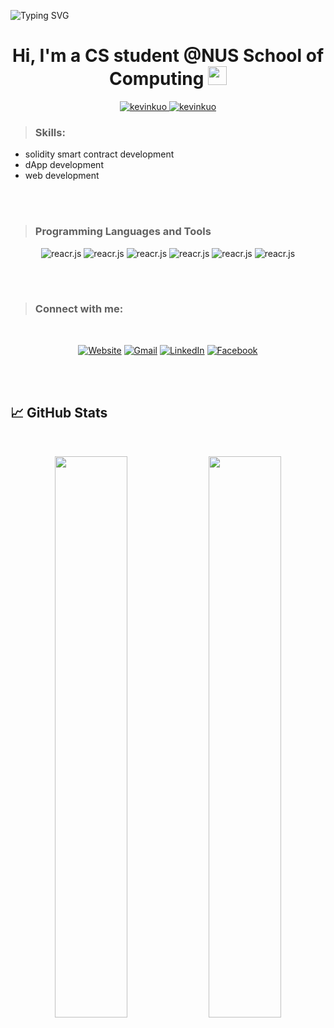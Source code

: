 ![Typing SVG](https://readme-typing-svg.herokuapp.com?size=24&width=600&lines=Welcome+To+Kevin's+GitHub+Profile!)

<h1 align="center">Hi, I'm a CS student @NUS School of Computing <img src="https://raw.githubusercontent.com/MartinHeinz/MartinHeinz/master/wave.gif" width="30px" height='30px'></h1>

<p align="center">
	<a href="https://github.com/kevinkuo0320">
		<img src="https://komarev.com/ghpvc/?username=kevinkuo0320&label=Profile%20views&color=0e75b6&style=flat" alt="kevinkuo" />
	</a>
	<a href="https://github.com/kevinkuo0320">
		<img src="https://img.shields.io/github/followers/kevinkuo0320?label=Followers" alt="kevinkuo" />
	</a>
</p>

> ### Skills:
- solidity smart contract development
- dApp development
- web development
  
<br />
<br />

> ### Programming Languages and Tools


<p align="center">	
        <a>
        <img img src="https://img.shields.io/badge/JavaScript-F7DF1E?style=for-the-badge&logo=javascript&logoColor=black" alt="reacr.js"/>
        </a>
        <a>
        <img img src="https://img.shields.io/badge/Java-ED8B00?style=for-the-badge&logo=java&logoColor=white" alt="reacr.js"/>
        </a>
        <a>
        <img img src="https://img.shields.io/badge/Rust-000000?style=for-the-badge&logo=rust&logoColor=white" alt="reacr.js"/>
        </a>
        <a><img img src="https://img.shields.io/badge/React-20232A?style=for-the-badge&logo=react&logoColor=61DAFB" alt="reacr.js"/></a>
        <a><img img src="https://img.shields.io/badge/Ethereum-3C3C3D?style=for-the-badge&logo=Ethereum&logoColor=white" alt="reacr.js"/></a>
        <a><img img src="https://img.shields.io/badge/polkadot-E6007A?style=for-the-badge&logo=polkadot&logoColor=000" alt="reacr.js"/></a>
</p>

<br />
<br />

> ### Connect with me:

<br />

<p align="center">
    <a href=""><img img src="https://img.shields.io/badge/website-000000?style=for-the-badge&logo=About.me&logoColor=white" alt="Website"/></a>
    <a href="mailto:kevinkuo0320@gmail.com"><img img src="https://img.shields.io/badge/Gmail-D14836?style=for-the-badge&logo=gmail&logoColor=white" alt="Gmail"/></a>
	<a href="https://www.linkedin.com/in/kevinkuochunyuan/"><img src="https://img.shields.io/badge/LinkedIn-0077B5?style=for-the-badge&logo=linkedin&logoColor=white" alt="LinkedIn"/></a>
	<a href="https://www.facebook.com/kevin.kuo.0320"><img src="https://img.shields.io/badge/Facebook-1877F2?style=for-the-badge&logo=facebook&logoColor=white" alt="Facebook"/></a>
</p>

<br />
<br />

## 📈 GitHub Stats
<br>
<p align="center">
  <img width="48%" src="https://github-readme-stats.vercel.app/api?username=kevinkuo0320&show_icons=true&theme=radical" />
  <img width="48%" src="https://github-readme-streak-stats.herokuapp.com/?user=kevinkuo0320&theme=radical" />
</p>
